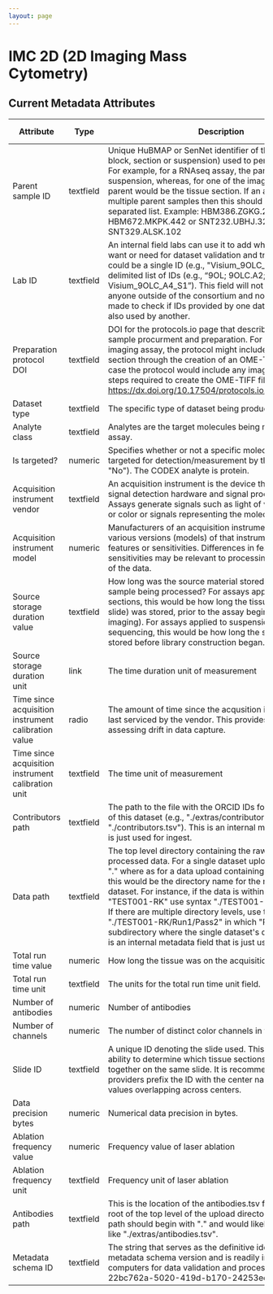 ```yaml
---
layout: page
---
```


# IMC 2D (2D Imaging Mass Cytometry)

## Current Metadata Attributes

| Attribute | Type      | Description              | Allowable Values |
| ----------- | ----------- | -------------------------- | ------------------ |
|Parent sample ID | textfield | Unique HuBMAP or SenNet identifier of the sample (i.e., block, section or suspension) used to perform this assay. For example, for a RNAseq assay, the parent would be the suspension, whereas, for one of the imaging assays, the parent would be the tissue section. If an assay comes from multiple parent samples then this should be a comma separated list. Example: HBM386.ZGKG.235, HBM672.MKPK.442 or SNT232.UBHJ.322, SNT329.ALSK.102| value |
|Lab ID | textfield | An internal field labs can use it to add whatever ID(s) they want or need for dataset validation and tracking. This could be a single ID (e.g., "Visium_9OLC_A4_S1") or a delimited list of IDs (e.g., “9OL; 9OLC.A2; Visium_9OLC_A4_S1”). This field will not be accessible to anyone outside of the consortium and no effort will be made to check if IDs provided by one data provider are also used by another.| value |
|Preparation protocol DOI | textfield | DOI for the protocols.io page that describes the assay or sample procurment and preparation. For example for an imaging assay, the protocol might include staining of a section through the creation of an OME-TIFF file. In this case the protocol would include any image processing steps required to create the OME-TIFF file. Example: https://dx.doi.org/10.17504/protocols.io.eq2lyno9qvx9/v1| value |
|Dataset type | textfield | The specific type of dataset being produced.| value |
|Analyte class | textfield | Analytes are the target molecules being measured with the assay.| value |
|Is targeted? | numeric | Specifies whether or not a specific molecule(s) is/are targeted for detection/measurement by the assay ("Yes" or "No"). The CODEX analyte is protein.| value |
|Acquisition instrument vendor | textfield | An acquisition instrument is the device that contains the signal detection hardware and signal processing software. Assays generate signals such as light of various intensities or color or signals representing the molecular mass.| value |
|Acquisition instrument model | numeric | Manufacturers of an acquisition instrument may offer various versions (models) of that instrument with different features or sensitivities. Differences in features or sensitivities may be relevant to processing or interpretation of the data.| value |
|Source storage duration value | textfield | How long was the source material stored, prior to this sample being processed? For assays applied to tissue sections, this would be how long the tissue section (e.g., slide) was stored, prior to the assay beginning (e.g., imaging). For assays applied to suspensions such as sequencing, this would be how long the suspension was stored before library construction began.| value |
|Source storage duration unit | link | The time duration unit of measurement| value |
|Time since acquisition instrument calibration value | radio | The amount of time since the acqusition instrument was last serviced by the vendor. This provides a metric for assessing drift in data capture.| value |
|Time since acquisition instrument calibration unit | textfield | The time unit of measurement| value |
|Contributors path | textfield | The path to the file with the ORCID IDs for all contributors of this dataset (e.g., "./extras/contributors.tsv" or "./contributors.tsv"). This is an internal metadata field that is just used for ingest.| value |
|Data path | textfield | The top level directory containing the raw and/or processed data. For a single dataset upload this might be "." where as for a data upload containing multiple datasets, this would be the directory name for the respective dataset. For instance, if the data is within a directory called "TEST001-RK" use syntax "./TEST001-RK" for this field. If there are multiple directory levels, use the format "./TEST001-RK/Run1/Pass2" in which "Pass2" is the subdirectory where the single dataset's data is stored. This is an internal metadata field that is just used for ingest.| value |
|Total run time value | numeric | How long the tissue was on the acquisition instrument.| value |
|Total run time unit | textfield | The units for the total run time unit field.| value |
|Number of antibodies | numeric | Number of antibodies| value |
|Number of channels | numeric | The number of distinct color channels in the image.| value |
|Slide ID | textfield | A unique ID denoting the slide used. This allows users the ability to determine which tissue sections were processed together on the same slide. It is recommended that data providers prefix the ID with the center name, to prevent values overlapping across centers.| value |
|Data precision bytes | numeric | Numerical data precision in bytes.| value |
|Ablation frequency value | numeric | Frequency value of laser ablation| value |
|Ablation frequency unit | textfield | Frequency unit of laser ablation| value |
|Antibodies path | textfield | This is the location of the antibodies.tsv file relative to the root of the top level of the upload directory structure. This path should begin with "." and would likely be something like "./extras/antibodies.tsv".| value |
|Metadata schema ID | textfield | The string that serves as the definitive identifier for the metadata schema version and is readily interpretable by computers for data validation and processing. Example: 22bc762a-5020-419d-b170-24253ed9e8d9 | value | 
